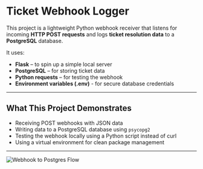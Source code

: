 # Ticket Webhook Logger

This project is a lightweight Python webhook receiver that listens for incoming **HTTP POST requests** and logs **ticket resolution data** to a **PostgreSQL** database.

It uses:

- **Flask** – to spin up a simple local server
- **PostgreSQL** – for storing ticket data
- **Python requests** – for testing the webhook
- **Environment variables (.env)** - for secure database credentials

---

## What This Project Demonstrates

- Receiving POST webhooks with JSON data
- Writing data to a PostgreSQL database using `psycopg2`
- Testing the webhook locally using a Python script instead of curl
- Using a virtual environment for clean package management

---

![Webhook to Postgres Flow](https://raw.githubusercontent.com/YOUR_USERNAME/YOUR_REPO/main/images/postgres_webhook_flow.png)

